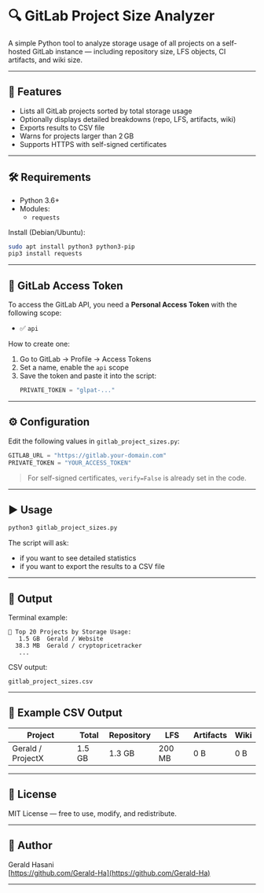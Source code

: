 # 🔍 GitLab Project Size Analyzer

A simple Python tool to analyze storage usage of all projects on a self-hosted GitLab instance — including repository size, LFS objects, CI artifacts, and wiki size.

---

## 🚀 Features

- Lists all GitLab projects sorted by total storage usage
- Optionally displays detailed breakdowns (repo, LFS, artifacts, wiki)
- Exports results to CSV file
- Warns for projects larger than 2 GB
- Supports HTTPS with self-signed certificates

---

## 🛠️ Requirements

- Python 3.6+
- Modules:
  - `requests`

Install (Debian/Ubuntu):
```bash
sudo apt install python3 python3-pip
pip3 install requests
```

---

## 🔐 GitLab Access Token

To access the GitLab API, you need a **Personal Access Token** with the following scope:

- ✅ `api`

How to create one:
1. Go to GitLab → Profile → Access Tokens
2. Set a name, enable the `api` scope
3. Save the token and paste it into the script:
   ```python
   PRIVATE_TOKEN = "glpat-..."
   ```

---

## ⚙️ Configuration

Edit the following values in `gitlab_project_sizes.py`:

```python
GITLAB_URL = "https://gitlab.your-domain.com"
PRIVATE_TOKEN = "YOUR_ACCESS_TOKEN"
```

> For self-signed certificates, `verify=False` is already set in the code.

---

## ▶️ Usage

```bash
python3 gitlab_project_sizes.py
```

The script will ask:
- if you want to see detailed statistics
- if you want to export the results to a CSV file

---

## 📁 Output

Terminal example:

```
📁 Top 20 Projects by Storage Usage:
   1.5 GB  Gerald / Website
  38.3 MB  Gerald / cryptopricetracker
   ...
```

CSV output:
```
gitlab_project_sizes.csv
```

---

## 📎 Example CSV Output

| Project | Total | Repository | LFS | Artifacts | Wiki |
|---------|-------|------------|-----|-----------|------|
| Gerald / ProjectX | 1.5 GB | 1.3 GB | 200 MB | 0 B | 0 B |

---

## 📜 License

MIT License — free to use, modify, and redistribute.

---

## 🙌 Author

Gerald Hasani  
[https://github.com/Gerald-Ha](https://github.com/Gerald-Ha)

---
